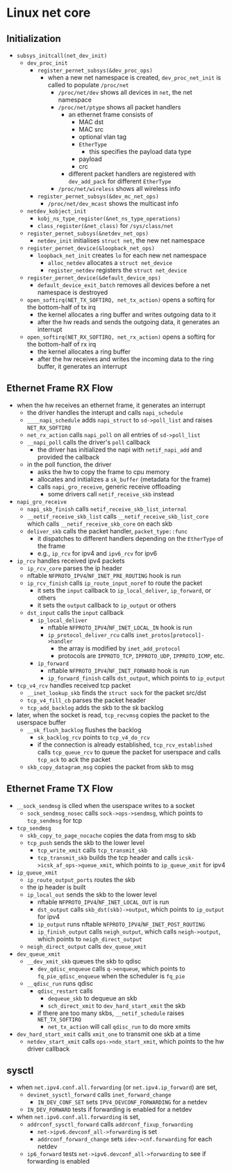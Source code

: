 Linux net core
==============

## Initialization

- `subsys_initcall(net_dev_init)`
  - `dev_proc_init`
    - `register_pernet_subsys(&dev_proc_ops)`
      - when a new net namespace is created, `dev_proc_net_init` is called to
        populate `/proc/net`
        - `/proc/net/dev` shows all devices in `net`, the net namespace
        - `/proc/net/ptype` shows all packet handlers
          - an ethernet frame consists of
            - MAC dst
            - MAC src
            - optional vlan tag
            - `EtherType`
              - this specifies the payload data type
            - payload
            - crc
          - different packet handlers are registered with `dev_add_pack` for
            different `EtherType`
        - `/proc/net/wireless` shows all wireless info
    - `register_pernet_subsys(&dev_mc_net_ops)`
      - `/proc/net/dev_mcast` shows the multicast info
  - `netdev_kobject_init`
    - `kobj_ns_type_register(&net_ns_type_operations)`
    - `class_register(&net_class)` for `/sys/class/net`
  - `register_pernet_subsys(&netdev_net_ops)`
    - `netdev_init` initialises `struct net`, the new net namespace
  - `register_pernet_device(&loopback_net_ops)`
    - `loopback_net_init` creates `lo` for each new net namespace
      - `alloc_netdev` allocates a `struct net_device`
      - `register_netdev` registers the `struct net_device`
  - `register_pernet_device(&default_device_ops)`
    - `default_device_exit_batch` removes all devices before a net namespace
      is destroyed
  - `open_softirq(NET_TX_SOFTIRQ, net_tx_action)` opens a softirq for the
    bottom-half of tx irq
    - the kernel allocates a ring buffer and writes outgoing data to it
    - after the hw reads and sends the outgoing data, it generates an
      interrupt
  - `open_softirq(NET_RX_SOFTIRQ, net_rx_action)` opens a softirq for the
    bottom-half of rx irq
    - the kernel allocates a ring buffer
    - after the hw receives and writes the incoming data to the ring buffer,
      it generates an interrupt

## Ethernet Frame RX Flow

- when the hw receives an ethernet frame, it generates an interrupt
  - the driver handles the interupt and calls `napi_schedule`
  - `____napi_schedule` adds `napi_struct` to `sd->poll_list` and raises
    `NET_RX_SOFTIRQ`
  - `net_rx_action` calls `napi_poll` on all entries of `sd->poll_list`
  - `__napi_poll` calls the driver's `poll` callback
    - the driver has initialized the napi with `netif_napi_add` and provided the
      callback
  - in the poll function, the driver
    - asks the hw to copy the frame to cpu memory
    - allocates and initializes a `sk_buffer` (metadata for the frame)
    - calls `napi_gro_receive`, generic receive offloading
      - some drivers call `netif_receive_skb` instead
- `napi_gro_receive`
  - `napi_skb_finish` calls `netif_receive_skb_list_internal`
  - `__netif_receive_skb_list` calls `__netif_receive_skb_list_core` which
    calls `__netif_receive_skb_core` on each skb
  - `deliver_skb` calls the packet handler, `packet_type::func`
    - it dispatches to different handlers depending on the `EtherType` of the
      frame
    - e.g., `ip_rcv` for ipv4 and `ipv6_rcv` for ipv6
- `ip_rcv` handles received ipv4 packets
  - `ip_rcv_core` parses the ip header
  - nftable `NFPROTO_IPV4`/`NF_INET_PRE_ROUTING` hook is run
  - `ip_rcv_finish` calls `ip_route_input_noref` to route the packet
    - it sets the `input` callback to `ip_local_deliver`, `ip_forward`, or
      others
    - it sets the `output` callback to `ip_output`  or others
  - `dst_input` calls the `input` callback
    - `ip_local_deliver`
      - nftable `NFPROTO_IPV4`/`NF_INET_LOCAL_IN` hook is run
      - `ip_protocol_deliver_rcu` calls `inet_protos[protocol]->handler`
        - the array is modified by `inet_add_protocol`
        - protocols are `IPPROTO_TCP`, `IPPROTO_UDP`, `IPPROTO_ICMP`, etc.
    - `ip_forward`
      - nftable `NFPROTO_IPV4`/`NF_INET_FORWARD` hook is run
      - `ip_forward_finish` calls `dst_output`, which points to `ip_output`
- `tcp_v4_rcv` handles received tcp packet
  - `__inet_lookup_skb` finds the `struct sock` for the packet src/dst
  - `tcp_v4_fill_cb` parses the packet header
  - `tcp_add_backlog` adds the skb to the sk backlog
- later, when the socket is read, `tcp_recvmsg` copies the packet to the
  userspace buffer
  - `__sk_flush_backlog` flushes the backlog
    - `sk_backlog_rcv` points to `tcp_v4_do_rcv`
    - if the connection is already established, `tcp_rcv_established` calls
      `tcp_queue_rcv` to queue the packet for userspace and calls `tcp_ack` to
      ack the packet
  - `skb_copy_datagram_msg` copies the packet from skb to msg

## Ethernet Frame TX Flow

- `__sock_sendmsg` is clled when the userspace writes to a socket
  - `sock_sendmsg_nosec` calls `sock->ops->sendmsg`, which points to
    `tcp_sendmsg` for tcp
- `tcp_sendmsg`
  - `skb_copy_to_page_nocache` copies the data from msg to skb
  - `tcp_push` sends the skb to the lower level
    - `tcp_write_xmit` calls `tcp_transmit_skb`
    - `tcp_transmit_skb` builds the tcp header and calls
      `icsk->icsk_af_ops->queue_xmit`, which points to `ip_queue_xmit` for
      ipv4
- `ip_queue_xmit`
  - `ip_route_output_ports` routes the skb
  - the ip header is built
  - `ip_local_out` sends the skb to the lower level
    - nftable `NFPROTO_IPV4`/`NF_INET_LOCAL_OUT` is run
    - `dst_output` calls `skb_dst(skb)->output`, which points to `ip_output`
      for ipv4
    - `ip_output` runs nftable `NFPROTO_IPV4`/`NF_INET_POST_ROUTING`
    - `ip_finish_output` calls `neigh_output`, which calls `neigh->output`,
      which points to `neigh_direct_output`
  - `neigh_direct_output` calls `dev_queue_xmit`
- `dev_queue_xmit`
  - `__dev_xmit_skb` queues the skb to qdisc
    - `dev_qdisc_enqueue` calls `q->enqueue`, which points to
      `fq_pie_qdisc_enqueue` when the scheduler is `fq_pie`
  - `__qdisc_run` runs qdisc
    - `qdisc_restart` calls
      - `dequeue_skb` to dequeue an skb
      - `sch_direct_xmit` to `dev_hard_start_xmit` the skb
    - if there are too many skbs, `__netif_schedule` raises `NET_TX_SOFTIRQ`
      - `net_tx_action` will call `qdisc_run` to do more xmits
- `dev_hard_start_xmit` calls `xmit_one` to transmit one skb at a time
  - `netdev_start_xmit` calls `ops->ndo_start_xmit`, which points to the
    hw driver callback

## sysctl

- when `net.ipv4.conf.all.forwarding` (or `net.ipv4.ip_forward`) are set,
  - `devinet_sysctl_forward` calls `inet_forward_change`
    - `IN_DEV_CONF_SET` sets `IPV4_DEVCONF_FORWARDING` for a netdev
  - `IN_DEV_FORWARD` tests if forwarding is enabled for a netdev
- when `net.ipv6.conf.all.forwarding` is set,
  - `addrconf_sysctl_forward` calls `addrconf_fixup_forwarding`
    - `net->ipv6.devconf_all->forwarding` is set
    - `addrconf_forward_change` sets `idev->cnf.forwarding` for each netdev
  - `ip6_forward` tests `net->ipv6.devconf_all->forwarding` to see if
    forwarding is enabled
